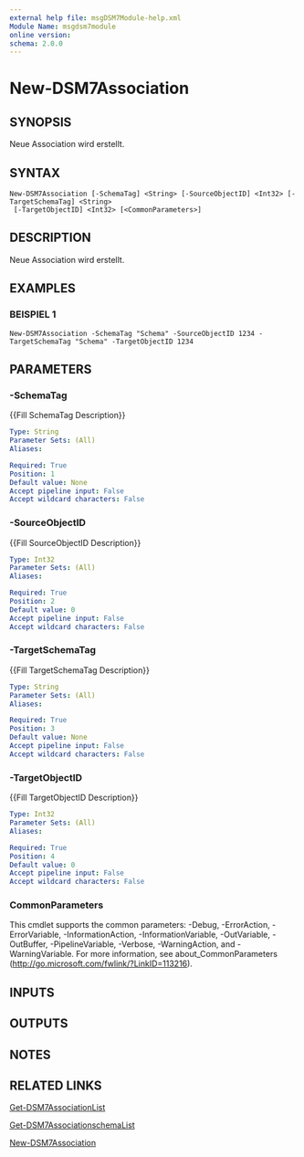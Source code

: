 ```yaml
---
external help file: msgDSM7Module-help.xml
Module Name: msgdsm7module
online version:
schema: 2.0.0
---
```


# New-DSM7Association

## SYNOPSIS
Neue Association wird erstellt.

## SYNTAX

```
New-DSM7Association [-SchemaTag] <String> [-SourceObjectID] <Int32> [-TargetSchemaTag] <String>
 [-TargetObjectID] <Int32> [<CommonParameters>]
```

## DESCRIPTION
Neue Association wird erstellt.

## EXAMPLES

### BEISPIEL 1
```
New-DSM7Association -SchemaTag "Schema" -SourceObjectID 1234 -TargetSchemaTag "Schema" -TargetObjectID 1234
```

## PARAMETERS

### -SchemaTag
{{Fill SchemaTag Description}}

```yaml
Type: String
Parameter Sets: (All)
Aliases:

Required: True
Position: 1
Default value: None
Accept pipeline input: False
Accept wildcard characters: False
```

### -SourceObjectID
{{Fill SourceObjectID Description}}

```yaml
Type: Int32
Parameter Sets: (All)
Aliases:

Required: True
Position: 2
Default value: 0
Accept pipeline input: False
Accept wildcard characters: False
```

### -TargetSchemaTag
{{Fill TargetSchemaTag Description}}

```yaml
Type: String
Parameter Sets: (All)
Aliases:

Required: True
Position: 3
Default value: None
Accept pipeline input: False
Accept wildcard characters: False
```

### -TargetObjectID
{{Fill TargetObjectID Description}}

```yaml
Type: Int32
Parameter Sets: (All)
Aliases:

Required: True
Position: 4
Default value: 0
Accept pipeline input: False
Accept wildcard characters: False
```

### CommonParameters
This cmdlet supports the common parameters: -Debug, -ErrorAction, -ErrorVariable, -InformationAction, -InformationVariable, -OutVariable, -OutBuffer, -PipelineVariable, -Verbose, -WarningAction, and -WarningVariable.
For more information, see about_CommonParameters (http://go.microsoft.com/fwlink/?LinkID=113216).

## INPUTS

## OUTPUTS

## NOTES

## RELATED LINKS

[Get-DSM7AssociationList]()

[Get-DSM7AssociationschemaList]()

[New-DSM7Association]()

